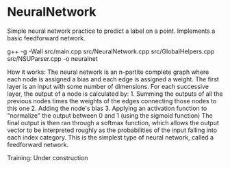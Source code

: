 # NeuralNetwork
Simple neural network practice to predict a label on a point.
Implements a basic feedforward network.

g++ -g -Wall src/main.cpp src/NeuralNetwork.cpp src/GlobalHelpers.cpp src/NSUParser.cpp -o neuralnet

How it works:
The neural network is an n-partite complete graph where each node is assigned a bias and each edge is assigned a weight. The first layer is an input with some number of dimensions. For each successive layer, the output of a node is calculated by:
    1. Summing the outputs of all the previous nodes times the weights of the edges connecting those nodes to this one
    2. Adding the node's bias
    3. Applying an activation function to "normalize" the output between 0 and 1 (using the sigmoid function)
The final output is then ran through a softmax function, which allows the output vector to be interpreted roughly as the probabilities
of the input falling into each index category.
This is the simplest type of neural network, called a feedforward network. 

Training:
Under construction
